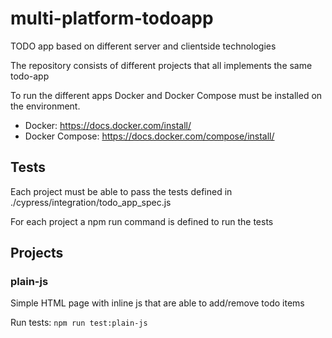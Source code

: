 # multi-platform-todoapp
TODO app based on different server and clientside technologies

The repository consists of different projects that all implements the same todo-app

To run the different apps Docker and Docker Compose must be installed on the environment.

* Docker: https://docs.docker.com/install/
* Docker Compose: https://docs.docker.com/compose/install/


## Tests
Each project must be able to pass the tests defined in ./cypress/integration/todo_app_spec.js

For each project a npm run command is defined to run the tests

## Projects

### plain-js
Simple HTML page with inline js that are able to add/remove todo items

Run tests: `npm run test:plain-js`